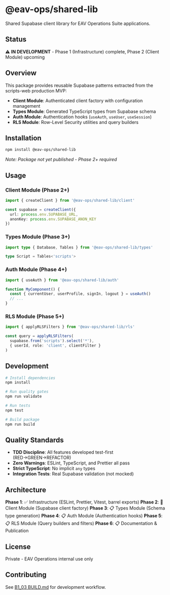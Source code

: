 # @eav-ops/shared-lib

Shared Supabase client library for EAV Operations Suite applications.

## Status

⚠️ **IN DEVELOPMENT** - Phase 1 (Infrastructure) complete, Phase 2 (Client Module) upcoming

## Overview

This package provides reusable Supabase patterns extracted from the scripts-web production MVP:
- **Client Module**: Authenticated client factory with configuration management
- **Types Module**: Generated TypeScript types from Supabase schema
- **Auth Module**: Authentication hooks (`useAuth`, `useUser`, `useSession`)
- **RLS Module**: Row-Level Security utilities and query builders

## Installation

```bash
npm install @eav-ops/shared-lib
```

*Note: Package not yet published - Phase 2+ required*

## Usage

### Client Module (Phase 2+)

```typescript
import { createClient } from '@eav-ops/shared-lib/client'

const supabase = createClient({
  url: process.env.SUPABASE_URL,
  anonKey: process.env.SUPABASE_ANON_KEY
})
```

### Types Module (Phase 3+)

```typescript
import type { Database, Tables } from '@eav-ops/shared-lib/types'

type Script = Tables<'scripts'>
```

### Auth Module (Phase 4+)

```typescript
import { useAuth } from '@eav-ops/shared-lib/auth'

function MyComponent() {
  const { currentUser, userProfile, signIn, logout } = useAuth()
  // ...
}
```

### RLS Module (Phase 5+)

```typescript
import { applyRLSFilters } from '@eav-ops/shared-lib/rls'

const query = applyRLSFilters(
  supabase.from('scripts').select('*'),
  { userId, role: 'client', clientFilter }
)
```

## Development

```bash
# Install dependencies
npm install

# Run quality gates
npm run validate

# Run tests
npm test

# Build package
npm run build
```

## Quality Standards

- **TDD Discipline**: All features developed test-first (RED→GREEN→REFACTOR)
- **Zero Warnings**: ESLint, TypeScript, and Prettier all pass
- **Strict TypeScript**: No implicit `any` types
- **Integration Tests**: Real Supabase validation (not mocked)

## Architecture

**Phase 1**: ✅ Infrastructure (ESLint, Prettier, Vitest, barrel exports)
**Phase 2**: 🚧 Client Module (Supabase client factory)
**Phase 3**: 📋 Types Module (Schema type generation)
**Phase 4**: 📋 Auth Module (Authentication hooks)
**Phase 5**: 📋 RLS Module (Query builders and filters)
**Phase 6**: 📋 Documentation & Publication

## License

Private - EAV Operations internal use only

## Contributing

See [B1_03 BUILD.md](../../coordination/workflow-docs/001-UNIVERSAL-EAV_SYSTEM-D1-BUILD-REFERENCE.md) for development workflow.
